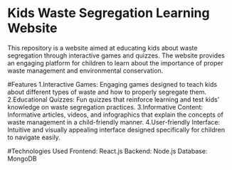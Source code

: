 # Kids Waste Segregation Learning Website
This repository is a website aimed at educating kids about waste segregation through interactive games and quizzes. The website provides an engaging platform for children to learn about the importance of proper waste management and environmental conservation.

#Features
1.Interactive Games: Engaging games designed to teach kids about different types of waste and how to properly segregate them.
2.Educational Quizzes: Fun quizzes that reinforce learning and test kids' knowledge on waste segregation practices.
3.Informative Content: Informative articles, videos, and infographics that explain the concepts of waste management in a child-friendly manner.
4.User-friendly Interface: Intuitive and visually appealing interface designed specifically for children to navigate easily.

#Technologies Used
Frontend: React.js
Backend: Node.js
Database: MongoDB
 
 
